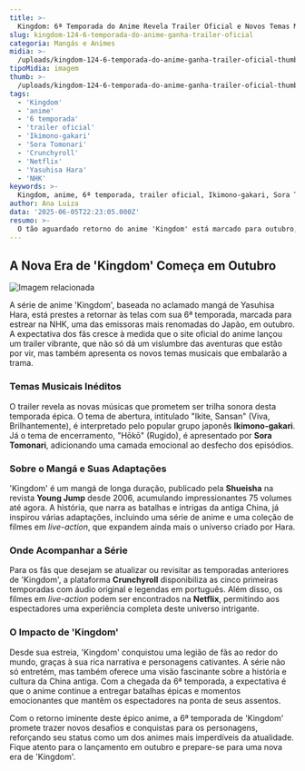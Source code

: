 ```yaml
---
title: >-
  Kingdom: 6ª Temporada do Anime Revela Trailer Oficial e Novos Temas Musicais
slug: kingdom-124-6-temporada-do-anime-ganha-trailer-oficial
categoria: Mangás e Animes
midia: >-
  /uploads/kingdom-124-6-temporada-do-anime-ganha-trailer-oficial-thumb.webp
tipoMidia: imagem
thumb: >-
  /uploads/kingdom-124-6-temporada-do-anime-ganha-trailer-oficial-thumb.webp
tags:
  - 'Kingdom'
  - 'anime'
  - '6 temporada'
  - 'trailer oficial'
  - 'Ikimono-gakari'
  - 'Sora Tomonari'
  - 'Crunchyroll'
  - 'Netflix'
  - 'Yasuhisa Hara'
  - 'NHK'
keywords: >-
  Kingdom, anime, 6ª temporada, trailer oficial, Ikimono-gakari, Sora Tomonari, Crunchyroll, Netflix, Yasuhisa Hara, NHK
author: Ana Luiza
data: '2025-06-05T22:23:05.000Z'
resumo: >-
  O tão aguardado retorno do anime 'Kingdom' está marcado para outubro, trazendo um novo trailer que exibe as músicas de abertura e encerramento da 6ª temporada. Descubra o que esperar desta nova fase e onde assistir as temporadas anteriores.
---
```


## A Nova Era de 'Kingdom' Começa em Outubro

![Imagem relacionada](/uploads/kingdom-124-6-temporada-do-anime-ganha-trailer-oficial-0.webp)

A série de anime 'Kingdom', baseada no aclamado mangá de Yasuhisa Hara, está prestes a retornar às telas com sua 6ª temporada, marcada para estrear na NHK, uma das emissoras mais renomadas do Japão, em outubro. A expectativa dos fãs cresce à medida que o site oficial do anime lançou um trailer vibrante, que não só dá um vislumbre das aventuras que estão por vir, mas também apresenta os novos temas musicais que embalarão a trama.

### Temas Musicais Inéditos

O trailer revela as novas músicas que prometem ser trilha sonora desta temporada épica. O tema de abertura, intitulado "Ikite, Sansan" (Viva, Brilhantemente), é interpretado pelo popular grupo japonês **Ikimono-gakari**. Já o tema de encerramento, "Hōkō" (Rugido), é apresentado por **Sora Tomonari**, adicionando uma camada emocional ao desfecho dos episódios.

### Sobre o Mangá e Suas Adaptações

'Kingdom' é um mangá de longa duração, publicado pela **Shueisha** na revista **Young Jump** desde 2006, acumulando impressionantes 75 volumes até agora. A história, que narra as batalhas e intrigas da antiga China, já inspirou várias adaptações, incluindo uma série de anime e uma coleção de filmes em _live-action_, que expandem ainda mais o universo criado por Hara.

### Onde Acompanhar a Série

Para os fãs que desejam se atualizar ou revisitar as temporadas anteriores de 'Kingdom', a plataforma **Crunchyroll** disponibiliza as cinco primeiras temporadas com áudio original e legendas em português. Além disso, os filmes em _live-action_ podem ser encontrados na **Netflix**, permitindo aos espectadores uma experiência completa deste universo intrigante.

### O Impacto de 'Kingdom'

Desde sua estreia, 'Kingdom' conquistou uma legião de fãs ao redor do mundo, graças à sua rica narrativa e personagens cativantes. A série não só entretém, mas também oferece uma visão fascinante sobre a história e cultura da China antiga. Com a chegada da 6ª temporada, a expectativa é que o anime continue a entregar batalhas épicas e momentos emocionantes que mantêm os espectadores na ponta de seus assentos.

Com o retorno iminente deste épico anime, a 6ª temporada de 'Kingdom' promete trazer novos desafios e conquistas para os personagens, reforçando seu status como um dos animes mais imperdíveis da atualidade. Fique atento para o lançamento em outubro e prepare-se para uma nova era de 'Kingdom'.